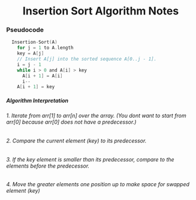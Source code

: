 # <h1 align='center'> Insertion Sort Algorithm Notes

### Pseudocode
```C
  Insertion-Sort(A)
    for j = 1 to A.length
    key = A[j]
    // Insert A[j] into the sorted sequence A[0..j - 1].
    i = j - 1
    while i > 0 and A[i] > key
      A[i + 1] = A[i]
      i--
    A[i + 1] = key

```
##### Algorithm Interpretation 
###### 1. Iterate from arr[1] to arr[n] over the array. (You dont want to start from arr[0] because arr[0] does not have a predecessor.)
###### 2. Compare the current element (key) to its predecessor.
###### 3. If the key element is smaller than its predecessor, compare to the elements before the predecessor. 
###### 4. Move the greater elements one position up to make space for swapped element (key)
